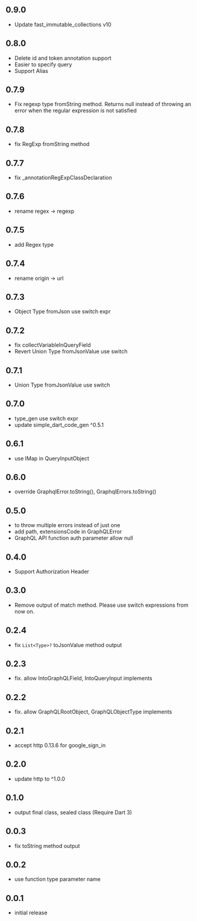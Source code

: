 ## 0.9.0

- Update fast_immutable_collections v10

## 0.8.0

- Delete id and token annotation support
- Easier to specify query
- Support Alias

## 0.7.9

- Fix regexp type fromString method. Returns null instead of throwing an error
  when the regular expression is not satisfied

## 0.7.8

- fix RegExp fromString method

## 0.7.7

- fix _annotationRegExpClassDeclaration

## 0.7.6

- rename regex → regexp

## 0.7.5

- add Regex type

## 0.7.4

- rename origin → url

## 0.7.3

- Object Type fromJson use switch expr

## 0.7.2

- fix collectVariableInQueryField
- Revert Union Type fromJsonValue use switch

## 0.7.1

- Union Type fromJsonValue use switch

## 0.7.0

- type_gen use switch expr
- update simple_dart_code_gen ^0.5.1

## 0.6.1

- use IMap in QueryInputObject

## 0.6.0

- override GraphqlError.toString(), GraphqlErrors.toString()

## 0.5.0

- to throw multiple errors instead of just one
- add path, extensionsCode in GraphQLError
- GraphQL API function auth parameter allow null

## 0.4.0

- Support Authorization Header

## 0.3.0

- Remove output of match method. Please use switch expressions from now on.

## 0.2.4

- fix `List<Type>?` toJsonValue method output

## 0.2.3

- fix. allow IntoGraphQLField, IntoQueryInput implements

## 0.2.2

- fix. allow GraphQLRootObject, GraphQLObjectType implements

## 0.2.1

- accept http 0.13.6 for google_sign_in

## 0.2.0

- update http to ^1.0.0

## 0.1.0

- output final class, sealed class (Require Dart 3)

## 0.0.3

- fix toString method output

## 0.0.2

- use function type parameter name

## 0.0.1

- initial release
